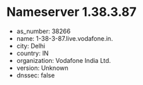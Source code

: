 # Nameserver 1.38.3.87

* as_number: 38266
* name: 1-38-3-87.live.vodafone.in.
* city: Delhi
* country: IN
* organization: Vodafone India Ltd.
* version: Unknown
* dnssec: false
